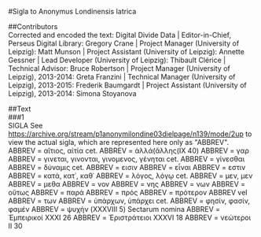 #Sigla to Anonymus Londinensis Iatrica  

##Contributors  
Corrected and encoded the text: Digital Divide Data | Editor-in-Chief, Perseus Digital Library: Gregory Crane | Project Manager (University of Leipzig): Matt Munson | Project Assistant (University of Leipzig): Annette Gessner | Lead Developer (University of Leipzig): Thibault Clérice | Technical Advisor: Bruce Robertson | Project Manager (University of Leipzig), 2013-2014: Greta Franzini | Technical Manager (University of Leipzig), 2013-2015: Frederik Baumgardt | Project Assistant (University of Leipzig), 2013-2014: Simona Stoyanova  

##Text  
###1  
SIGLA See https://archive.org/stream/p1anonymilondine03dielpage/n139/mode/2up to view the actual sigla, which are represented here only as "ABBREV". ABBREV = αἴτιος, αἰτία cet. ABBREV = ἀλλά(ἄλλης(IX 40) ABBREV = γαρ ABBREV = γινεται, γινονται, γινομενος, γένηται cet. ABBREV = γίνεσθαι ABBREV = δύναμις cet. ABBREV = εισιν ABBREV = εἶναι ABBREV = εστιν ABBREV = κατά, κατ᾿, καθ᾿ ABBREV = λόγος, λόγῳ cet. ABBREV = μεν, μεν ABBREV = μεθα ABBREV = vov ABBREV = νης ABBREV = νων ABBREV = οὕτως ABBREV = παρά ABBREV = πρός ABBREV = πρότερον ABBREV vel ABBREV = των ABBREV = ὑπάρχων, ὑπάρχει cet. ABBREV = φησίν, φασίν, φαμέν ABBREV = ψυχήν (XXXVIII 5) Sectarum nomina ABBREV = Ἐμπειρικοί XXXI 26 ABBREV = Ἐριστράτειοι XXXVI 18 ABBREV = νεώτεροι II 30  
